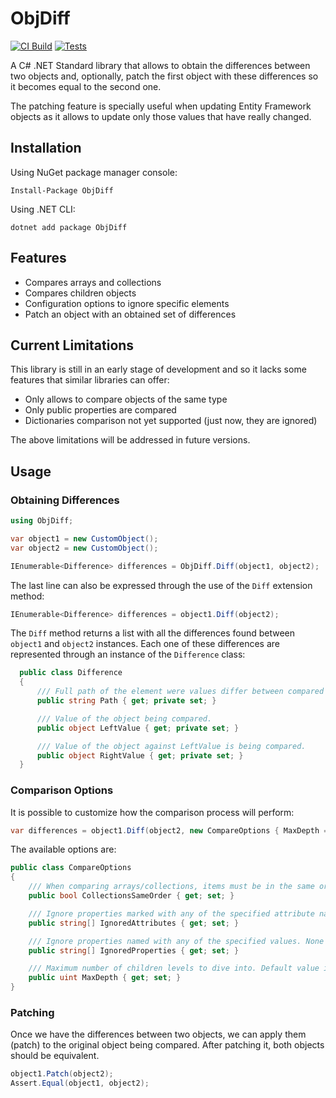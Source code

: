 # ObjDiff
[![CI Build](https://github.com/igece/ObjDiff/actions/workflows/CI_build.yml/badge.svg)](https://github.com/igece/ObjDiff/actions/workflows/CI_build.yml)
[![Tests](https://github.com/igece/ObjDiff/actions/workflows/CI_Tests.yml/badge.svg)](https://github.com/igece/ObjDiff/actions/workflows/CI_Tests.yml)

A C# .NET Standard library that allows to obtain the differences between two objects and, optionally, patch the first object with these differences so it becomes equal to the second one.

The patching feature is specially useful when updating Entity Framework objects as it allows to update only those values that have really changed.

## Installation

Using NuGet package manager console:

```
Install-Package ObjDiff
```

Using .NET CLI:

```
dotnet add package ObjDiff
```

## Features

* Compares arrays and collections
* Compares children objects
* Configuration options to ignore specific elements
* Patch an object with an obtained set of differences

## Current Limitations

This library is still in an early stage of development and so it lacks some features that similar libraries can offer:

* Only allows to compare objects of the same type
* Only public properties are compared
* Dictionaries comparison not yet supported (just now, they are ignored)
<!-- * Arrays and collections comparison assumes that all items shall be in the same order -->

The above limitations will be addressed in future versions.

## Usage

### Obtaining Differences

``` csharp
using ObjDiff;

var object1 = new CustomObject();
var object2 = new CustomObject();

IEnumerable<Difference> differences = ObjDiff.Diff(object1, object2);
```

The last line can also be expressed through the use of the `Diff` extension method:

``` csharp
IEnumerable<Difference> differences = object1.Diff(object2);
```

The `Diff` method returns a list with all the differences found between `object1` and `object2` instances. Each one of these differences are represented through an instance of the `Difference` class:

``` csharp
  public class Difference
  {
      /// Full path of the element were values differ between compared objects.
      public string Path { get; private set; }

      /// Value of the object being compared.
      public object LeftValue { get; private set; }

      /// Value of the object against LeftValue is being compared.
      public object RightValue { get; private set; }
  }
```

### Comparison Options

It is possible to customize how the comparison process will perform:

``` csharp
var differences = object1.Diff(object2, new CompareOptions { MaxDepth = 10 });
```

The available options are:

``` csharp
public class CompareOptions
{
    /// When comparing arrays/collections, items must be in the same order. Default value is true.
    public bool CollectionsSameOrder { get; set; }

    /// Ignore properties marked with any of the specified attribute names. None set by default.
    public string[] IgnoredAttributes { get; set; }

    /// Ignore properties named with any of the specified values. None set by default.
    public string[] IgnoredProperties { get; set; }

    /// Maximum number of children levels to dive into. Default value is 10.
    public uint MaxDepth { get; set; }    
}
```

### Patching

Once we have the differences between two objects, we can apply them (patch) to the original object being compared. After patching it, both objects should be equivalent.

``` csharp
object1.Patch(object2);
Assert.Equal(object1, object2);
```
